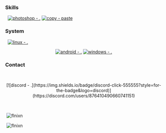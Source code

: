 ### Skills

&nbsp;
[![photoshop - .](https://img.shields.io/badge/photoshop-user-555555?style=for-the-badge&logo=adobephotoshop)](https://)
[![copy - paste](https://img.shields.io/badge/copy-paste-555555?style=for-the-badge&logo=maserati)](https://)

### System
&nbsp;
[![linux - .](https://img.shields.io/badge/linux-user-555555?style=for-the-badge&logo=linux)](https://) <p align="center">
[![android - .](https://img.shields.io/badge/android-user-555555?style=for-the-badge&logo=android)](https://)
[![windows - .](https://img.shields.io/badge/windows-user-555555?style=for-the-badge&logo=windows)](https://)

### Contact
&nbsp;
<p align="center"> [![discord - .](https://img.shields.io/badge/discord-click-555555?style=for-the-badge&logo=discord)](https://discord.com/users/876410490660741151)

&nbsp;
<p>&nbsp;<img align="center" src="https://github-readme-stats.vercel.app/api?username=flnixn&show_icons=true&theme=dark" alt="flnixn" /></p>
<p>&nbsp;<img align="center" src="https://github-readme-stats.vercel.app/api/top-langs/?username=flnixn&show_icons=true&theme=dark" alt="flnixn" /></p>
